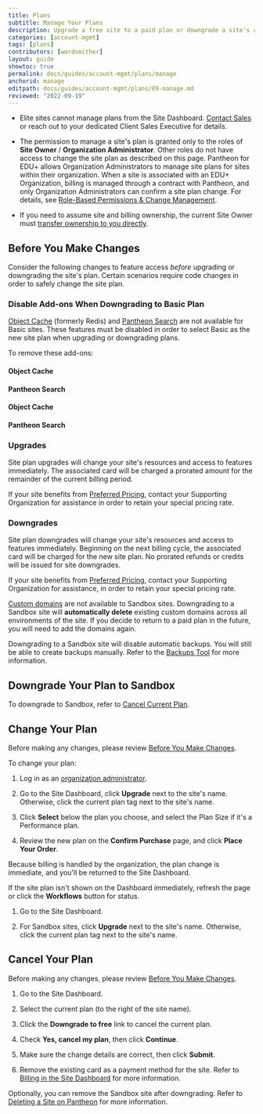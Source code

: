 ```yaml
---
title: Plans
subtitle: Manage Your Plans
description: Upgrade a free site to a paid plan or downgrade a site's current plan within the Site Dashboard.
categories: [account-mgmt]
tags: [plans]
contributors: [wordsmither]
layout: guide
showtoc: true
permalink: docs/guides/account-mgmt/plans/manage
anchorid: manage
editpath: docs/guides/account-mgmt/plans/09-manage.md
reviewed: "2022-09-19"
---
```


<Alert title="Notes" type="info" >

- Elite sites cannot manage plans from the Site Dashboard. [Contact Sales](https://pantheon.io/contact-us) or reach out to your dedicated Client Sales Executive for details.

- The permission to manage a site's plan is granted only to the roles of **Site Owner** / **Organization Administrator**. Other roles do not have access to change the site plan as described on this page. Pantheon for EDU+ allows Organization Administrators to manage site plans for sites within their organization. When a site is associated with an EDU+ Organization, billing is managed through a contract with Pantheon, and only Organization Administrators can confirm a site plan change. For details, see [Role-Based Permissions & Change Management](/change-management/#site-level-roles-and-permissions).

- If you need to assume site and billing ownership, the current Site Owner must [transfer ownership to you directly](/guides/account-mgmt/workspace-sites-teams/sites#change-site-ownership).

</Alert>

## Before You Make Changes

Consider the following changes to feature access _before_ upgrading or downgrading the site's plan. Certain scenarios require code changes in order to safely change the site plan.

### Disable Add-ons When Downgrading to Basic Plan

[Object Cache](/guides/object-cache) (formerly Redis) and [Pantheon Search](/solr) are not available for Basic sites. These features must be disabled in order to select Basic as the new site plan when upgrading or downgrading plans.

To remove these add-ons:

<TabList>

<Tab title="WordPress" id="wp-id" active={true}>

#### Object Cache

<Partial file="remove-addons/wp-redis.md" />

#### Pantheon Search

<Partial file="remove-addons/wp-solr.md" />

</Tab>

<Tab title="Drupal 7" id="d7-id">

#### Object Cache

<Partial file="remove-addons/drupal-redis.md" />

#### Pantheon Search

<Partial file="remove-addons/d7-solr.md" />

</Tab>

</TabList>

### Upgrades

Site plan upgrades will change your site's resources and access to features immediately. The associated card will be charged a prorated amount for the remainder of the current billing period.

If your site benefits from [Preferred Pricing](https://pantheon.io/plans/agency-preferred-pricing?docs), contact your Supporting Organization for assistance in order to retain your special pricing rate.

### Downgrades

Site plan downgrades will change your site's resources and access to features immediately. Beginning on the next billing cycle, the associated card will be charged for the new site plan. No prorated refunds or credits will be issued for site downgrades.

If your site benefits from [Preferred Pricing](https://pantheon.io/plans/agency-preferred-pricing?docs), contact your Supporting Organization for assistance, in order to retain your special pricing rate.

[Custom domains](/guides/domains) are not available to Sandbox sites. Downgrading to a Sandbox site will **automatically delete** existing custom domains across all environments of the site. If you decide to return to a paid plan in the future, you will need to add the domains again.

Downgrading to a Sandbox site will disable automatic backups. You will still be able to create backups manually. Refer to the [Backups Tool](/backups) for more information.

## Downgrade Your Plan to Sandbox

To downgrade to Sandbox, refer to [Cancel Current Plan](/guides/account-mgmt/plans/manage#downgrade-your-plan-to-sandbox).

## Change Your Plan


<Alert title="Warning" type="danger">

Before making any changes, please review [Before You Make Changes](#before-you-make-changes).

</Alert>

To change your plan:

<TabList>

<Tab title="Edu Sites" id="edu" active={true}>

1. Log in as an [organization administrator](/change-management#roles-and-permissions).

1. Go to the Site Dashboard, click **Upgrade** next to the site's name. Otherwise, click the current plan tag next to the site's name.

1. Click **Select** below the plan you choose, and select the Plan Size if it's a Performance plan.

1. Review the new plan on the **Confirm Purchase** page, and click **Place Your Order**.

Because billing is handled by the organization, the plan change is immediate, and you'll be returned to the Site Dashboard.

If the site plan isn't shown on the Dashboard immediately, refresh the page or click the **Workflows** button for status.

</Tab>

<Tab title="All Other Sites" id="other">

1. Go to the Site Dashboard.

1. For Sandbox sites, click **Upgrade** next to the site's name. Otherwise, click the current plan tag next to the site's name.

</Tab>

</TabList>

## Cancel Your Plan

<Alert title="Warning" type="danger">

Before making any changes, please review [Before You Make Changes](#before-you-make-changes).

</Alert>

1. Go to the Site Dashboard.

1. Select the current plan (to the right of the site name).

1. Click the **Downgrade to free** link to cancel the current plan.

1. Check **Yes, cancel my plan**, then click **Continue**.

1. Make sure the change details are correct, then click **Submit**.

1. Remove the existing card as a payment method for the site. Refer to [Billing in the Site Dashboard](/guides/account-mgmt/billing/methods#delete-a-site-specific-payment-method) for more information.

Optionally, you can remove the Sandbox site after downgrading. Refer to [Deleting a Site on Pantheon](/delete-site) for more information.
